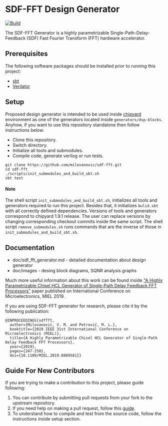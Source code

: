 # SDF-FFT Design Generator
[![Build](https://github.com/milovanovic/sdf-fft/actions/workflows/test.yml/badge.svg)](https://github.com/milovanovic/sdf-fft/actions/workflows/test.yml)

The SDF-FFT Generator is a highly parametrizable Single-Path-Delay-Feedback (SDF) Fast Fourier Transform (FFT) hardware accelerator.


## Prerequisites

The following software packages should be installed prior to running this project:
* [sbt](http://www.scala-sbt.org)
* [Verilator](http://www.veripool.org/wiki/verilator)

## Setup

Proposed design generator is intended to be used inside [chipyard](https://github.com/ucb-bar/chipyard) environment as one of the generators located inside `generators/dsp-blocks`. Anyhow, if you want to use this repository standalone then follow instructions below:

*  Clone this repository.
*  Switch directory.
*  Initialize all tools and submodules.
*  Compile code, generate verilog or run tests.

```
git clone https://github.com/milovanovic/sdf-fft.git
cd sdf-fft
./scripts/init_submodules_and_build_sbt.sh
sbt test
```

#### Note
The shell script `init_submodules_and_build_sbt.sh`, initializes all tools and generators required to run this project. Besides that, it initializes `bulid.sbt` with all correctly defined dependencies. Versions of tools and generators correspond to chipyard 1.9.1 release. The user can replace versions by changing corresponding checkout commits inside the same script.
The shell script `remove_submodules.sh` runs commands that are the inverse of those in `init_submodules_and_build_sbt.sh`.

## Documentation

* doc/sdf_fft_generator.md - detailed documentation about design generator
* doc/images - desing block diagrams, SQNR analysis graphs

Much more useful information about this work can be found inside ["A Highly Parametrizable Chisel HCL Generator of Single-Path Delay Feedback FFT Processors"](https://ieeexplore.ieee.org/document/8889581) paper published on International Conference on Microelectronics, MIEL 2019.

If you are using SDF-FFT generator for research, please cite it by the following publication:

    @INPROCEEDINGS{sdffft,
      author={Milovanović, V. M. and Petrović, M. L.},
      booktitle={2019 IEEE 31st International Conference on Microelectronics (MIEL)},
      title={A Highly Parametrizable Chisel HCL Generator of Single-Path Delay Feedback FFT Processors},
      year={2019},
      pages={247-250},
      doi={10.1109/MIEL.2019.8889581}}

## Guide For New Contributors

If you are trying to make a contribution to this project, please guide following:
1. You can contribute by submitting pull requests from your fork to the upstream repository.
2. If you need help on making a pull request, follow this [guide](https://docs.github.com/en/github/collaborating-with-pull-requests/proposing-changes-to-your-work-with-pull-requests/about-pull-requests).
3. To understand how to compile and test from the source code, follow the instructions inside setup section.

